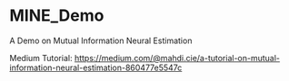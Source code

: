 # MINE_Demo
A Demo on Mutual Information Neural Estimation

Medium Tutorial: https://medium.com/@mahdi.cie/a-tutorial-on-mutual-information-neural-estimation-860477e5547c
